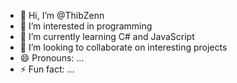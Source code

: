 - 👋 Hi, I’m @ThibZenn
- 👀 I’m interested in programming
- 🌱 I’m currently learning C# and JavaScript
- 💞️ I’m looking to collaborate on interesting projects
- 😄 Pronouns: ...
- ⚡ Fun fact: ...

<!---
ThibZenn/ThibZenn is a ✨ special ✨ repository because its `README.md` (this file) appears on your GitHub profile.
You can click the Preview link to take a look at your changes.
--->
